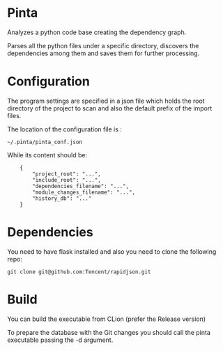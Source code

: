# Pinta

Analyzes a python code base creating the dependency graph.

Parses all the python files under a specific directory, discovers
the dependencies among them and saves them for further processing.

# Configuration

The program settings are specified in a json file which holds the
root directory of the project to scan and also the default prefix
of the import files.

The location of the configuration file is :

```
~/.pinta/pinta_conf.json
```

While its content should be:

```
    {
        "project_root": "...",
        "include_root": "...",
        "dependencies_filename": "...",
        "module_changes_filename": "...",
        "history_db": "..."
    }
```


# Dependencies

You need to have flask installed and also you need to clone the
following repo:

```
git clone git@github.com:Tencent/rapidjson.git
```

# Build
You can build the executable from CLion (prefer the Release version)

To prepare the database with the Git changes you should call the pinta
executable passing the -d argument.



